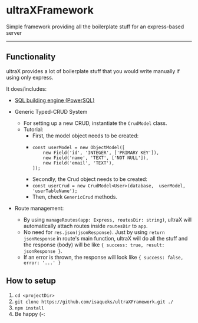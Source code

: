#  ultraXFramework

Simple framework providing all the boilerplate stuff for an express-based server

<hr>

## Functionality

ultraX provides a lot of boilerplate stuff that you would write manually if using only express.

It does/includes:

* [SQL building engine (PowerSQL)](https://github.com/isaqueks/powersql)

* Generic Typed-CRUD System
	* For setting up a new CRUD, instantiate the `CrudModel` class.
	* Tutorial:
		* First, the model object needs to be created:
		* 
              const userModel = new ObjectModel([
                  new Field('id', 'INTEGER', ['PRIMARY KEY']),
                  new Field('name', 'TEXT', ['NOT NULL']),
                  new Field('email', 'TEXT'),
              ]);
		* Secondly, the Crud object needs to be created:
		* `const userCrud = new CrudModel<User>(database,  userModel,  'userTableName');`
		* Then, check `GenericCrud` methods.

* Route management:
	* By using `manageRoutes(app: Express, routesDir: string)`, ultraX will automatically attach routes inside `routesDir` to `app`.
	* No need for `res.json(jsonResponse)`. Just by using `return jsonResponse` in route's main function, ultraX will do all the stuff and the response (body) will be like `{ success: true, result: jsonResponse }`.
	* If an error is thrown, the response will look like `{ success: false, error: '...' }`

## How to setup

1. `cd <projectDir>`
2. `git clone https://github.com/isaqueks/ultraXFramework.git ./`
3. `npm install`
4. Be happy (-: